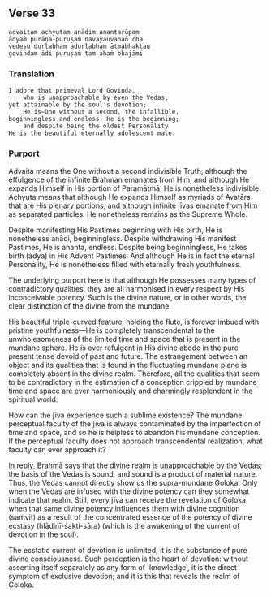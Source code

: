 ## Verse 33

    advaitam achyutam anādim anantarūpam
    ādyaṁ purāṇa-puruṣaṁ navayauvanañ cha
    vedeṣu durlabham adurlabham ātmabhaktau
    govindam ādi puruṣaṁ tam ahaṁ bhajāmi

### Translation

    I adore that primeval Lord Govinda,
        who is unapproachable by even the Vedas,
    yet attainable by the soul's devotion;
        He is—One without a second, the infallible,
    beginningless and endless; He is the beginning;
        and despite being the oldest Personality
    He is the beautiful eternally adolescent male.

### Purport

Advaita means the One without a second indivisible Truth; although the effulgence of the infinite Brahman emanates from Him, and although He expands Himself in His portion of Paramātmā, He is nonetheless indivisible. Achyuta means that although He expands Himself as myriads of Avatārs that are His plenary portions, and although infinite jīvas emanate from Him as separated particles, He nonetheless remains as the Supreme Whole.

Despite manifesting His Pastimes beginning with His birth, He is nonetheless anādi, beginningless. Despite withdrawing His manifest Pastimes, He is ananta, endless. Despite being beginningless, He takes birth (ādya) in His Advent Pastimes. And although He is in fact the eternal Personality, He is nonetheless filled with eternally fresh youthfulness.

The underlying purport here is that although He possesses many types of contradictory qualities, they are all harmonised in every respect by His inconceivable potency. Such is the divine nature, or in other words, the clear distinction of the divine from the mundane.

His beautiful triple-curved feature, holding the flute, is forever imbued with pristine youthfulness—He is completely transcendental to the unwholesomeness of the limited time and space that is present in the mundane sphere. He is ever refulgent in His divine abode in the pure present tense devoid of past and future. The estrangement between an object and its qualities that is found in the fluctuating mundane plane is completely absent in the divine realm. Therefore, all the qualities that seem to be contradictory in the estimation of a conception crippled by mundane time and space are ever harmoniously and charmingly resplendent in the spiritual world.

How can the jīva experience such a sublime existence? The mundane perceptual faculty of the jīva is always contaminated by the imperfection of time and space, and so he is helpless to abandon his mundane conception. If the perceptual faculty does not approach transcendental realization, what faculty can ever approach it?

In reply, Brahmā says that the divine realm is unapproachable by the Vedas; the basis of the Vedas is sound, and sound is a product of material nature. Thus, the Vedas cannot directly show us the supra-mundane Goloka. Only when the Vedas are infused with the divine potency can they somewhat indicate that realm. Still, every jīva can receive the revelation of Goloka when that same divine potency influences them with divine cognition (saṁvit) as a result of the concentrated essence of the potency of divine ecstasy (hlādinī-śakti-sāra) (which is the awakening of the current of devotion in the soul).

The ecstatic current of devotion is unlimited; it is the substance of pure divine consciousness. Such perception is the heart of devotion: without asserting itself separately as any form of 'knowledge', it is the direct symptom of exclusive devotion; and it is this that reveals the realm of Goloka.
